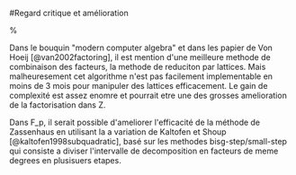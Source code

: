 #Regard critique et amélioration

%

Dans le bouquin "modern computer algebra" et dans les papier de Von Hoeij [@van2002factoring], il est mention d'une meilleure methode
de combinaison des facteurs, la methode de reduciton par lattices.
Mais malheuresement cet algorithme n'est pas facilement implementable en moins de 3 mois pour manipuler des lattices efficacement.
Le gain de complexité est assez enomre et pourrait etre une des grosses amelioration de la factorisation dans Z.

Dans F_p, il serait possible d'ameliorer l'efficacité de la méthode de Zassenhaus en utilisant la a variation de Kaltofen et Shoup [@kaltofen1998subquadratic],
basé sur les methodes bisg-step/small-step qui consiste a diviser l'intervalle de decomposition en facteurs de meme degrees en plusisuers etapes.

